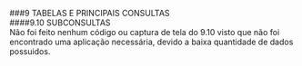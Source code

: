###9	TABELAS E PRINCIPAIS CONSULTAS<br>
####9.10	SUBCONSULTAS<br>
    Não foi feito nenhum código ou captura de tela do 9.10 visto que não foi encontrado
    uma aplicação necessária, devido a baixa quantidade de dados possuidos.
